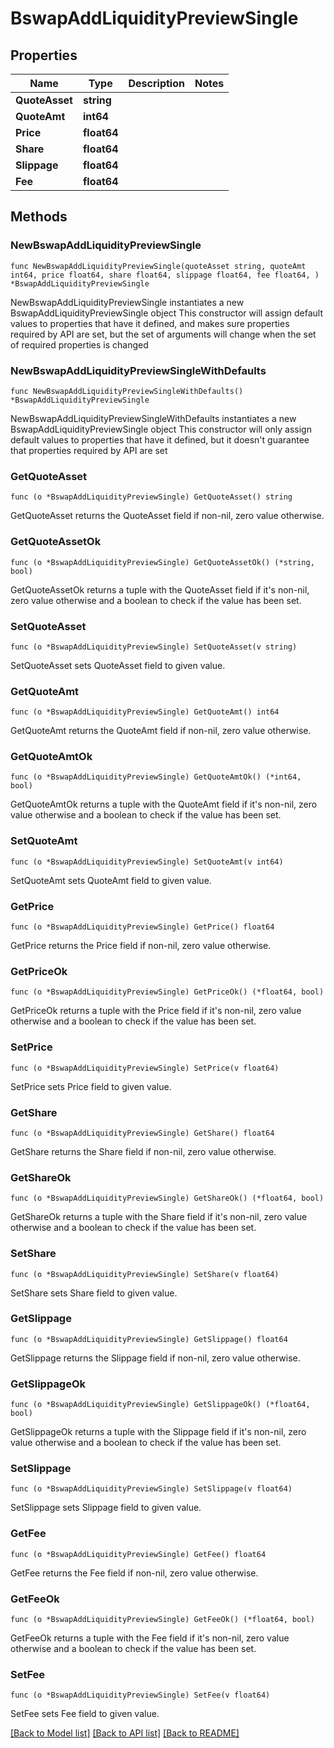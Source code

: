 # BswapAddLiquidityPreviewSingle

## Properties

Name | Type | Description | Notes
------------ | ------------- | ------------- | -------------
**QuoteAsset** | **string** |  | 
**QuoteAmt** | **int64** |  | 
**Price** | **float64** |  | 
**Share** | **float64** |  | 
**Slippage** | **float64** |  | 
**Fee** | **float64** |  | 

## Methods

### NewBswapAddLiquidityPreviewSingle

`func NewBswapAddLiquidityPreviewSingle(quoteAsset string, quoteAmt int64, price float64, share float64, slippage float64, fee float64, ) *BswapAddLiquidityPreviewSingle`

NewBswapAddLiquidityPreviewSingle instantiates a new BswapAddLiquidityPreviewSingle object
This constructor will assign default values to properties that have it defined,
and makes sure properties required by API are set, but the set of arguments
will change when the set of required properties is changed

### NewBswapAddLiquidityPreviewSingleWithDefaults

`func NewBswapAddLiquidityPreviewSingleWithDefaults() *BswapAddLiquidityPreviewSingle`

NewBswapAddLiquidityPreviewSingleWithDefaults instantiates a new BswapAddLiquidityPreviewSingle object
This constructor will only assign default values to properties that have it defined,
but it doesn't guarantee that properties required by API are set

### GetQuoteAsset

`func (o *BswapAddLiquidityPreviewSingle) GetQuoteAsset() string`

GetQuoteAsset returns the QuoteAsset field if non-nil, zero value otherwise.

### GetQuoteAssetOk

`func (o *BswapAddLiquidityPreviewSingle) GetQuoteAssetOk() (*string, bool)`

GetQuoteAssetOk returns a tuple with the QuoteAsset field if it's non-nil, zero value otherwise
and a boolean to check if the value has been set.

### SetQuoteAsset

`func (o *BswapAddLiquidityPreviewSingle) SetQuoteAsset(v string)`

SetQuoteAsset sets QuoteAsset field to given value.


### GetQuoteAmt

`func (o *BswapAddLiquidityPreviewSingle) GetQuoteAmt() int64`

GetQuoteAmt returns the QuoteAmt field if non-nil, zero value otherwise.

### GetQuoteAmtOk

`func (o *BswapAddLiquidityPreviewSingle) GetQuoteAmtOk() (*int64, bool)`

GetQuoteAmtOk returns a tuple with the QuoteAmt field if it's non-nil, zero value otherwise
and a boolean to check if the value has been set.

### SetQuoteAmt

`func (o *BswapAddLiquidityPreviewSingle) SetQuoteAmt(v int64)`

SetQuoteAmt sets QuoteAmt field to given value.


### GetPrice

`func (o *BswapAddLiquidityPreviewSingle) GetPrice() float64`

GetPrice returns the Price field if non-nil, zero value otherwise.

### GetPriceOk

`func (o *BswapAddLiquidityPreviewSingle) GetPriceOk() (*float64, bool)`

GetPriceOk returns a tuple with the Price field if it's non-nil, zero value otherwise
and a boolean to check if the value has been set.

### SetPrice

`func (o *BswapAddLiquidityPreviewSingle) SetPrice(v float64)`

SetPrice sets Price field to given value.


### GetShare

`func (o *BswapAddLiquidityPreviewSingle) GetShare() float64`

GetShare returns the Share field if non-nil, zero value otherwise.

### GetShareOk

`func (o *BswapAddLiquidityPreviewSingle) GetShareOk() (*float64, bool)`

GetShareOk returns a tuple with the Share field if it's non-nil, zero value otherwise
and a boolean to check if the value has been set.

### SetShare

`func (o *BswapAddLiquidityPreviewSingle) SetShare(v float64)`

SetShare sets Share field to given value.


### GetSlippage

`func (o *BswapAddLiquidityPreviewSingle) GetSlippage() float64`

GetSlippage returns the Slippage field if non-nil, zero value otherwise.

### GetSlippageOk

`func (o *BswapAddLiquidityPreviewSingle) GetSlippageOk() (*float64, bool)`

GetSlippageOk returns a tuple with the Slippage field if it's non-nil, zero value otherwise
and a boolean to check if the value has been set.

### SetSlippage

`func (o *BswapAddLiquidityPreviewSingle) SetSlippage(v float64)`

SetSlippage sets Slippage field to given value.


### GetFee

`func (o *BswapAddLiquidityPreviewSingle) GetFee() float64`

GetFee returns the Fee field if non-nil, zero value otherwise.

### GetFeeOk

`func (o *BswapAddLiquidityPreviewSingle) GetFeeOk() (*float64, bool)`

GetFeeOk returns a tuple with the Fee field if it's non-nil, zero value otherwise
and a boolean to check if the value has been set.

### SetFee

`func (o *BswapAddLiquidityPreviewSingle) SetFee(v float64)`

SetFee sets Fee field to given value.



[[Back to Model list]](../README.md#documentation-for-models) [[Back to API list]](../README.md#documentation-for-api-endpoints) [[Back to README]](../README.md)


